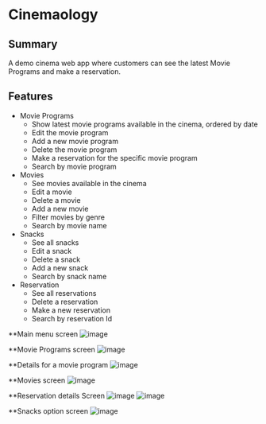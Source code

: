 # Cinemaology

## Summary

A demo cinema web app where customers can see the latest Movie Programs and make a reservation. 

## Features

* Movie Programs
  * Show latest movie programs available in the cinema, ordered by date
  * Edit the movie program
  * Add a new movie program
  * Delete the movie program 
  * Make a reservation for the specific movie program
  * Search by movie program
* Movies
  * See movies available in the cinema
  * Edit a movie
  * Delete a movie
  * Add a new movie
  * Filter movies by genre
  * Search by movie name
* Snacks
  * See all snacks
  * Edit a snack
  * Delete a snack
  * Add a new snack
  * Search by snack name
* Reservation
  * See all reservations
  * Delete a reservation
  * Make a new reservation
  * Search by reservation Id
  
**Main menu screen
![image](https://user-images.githubusercontent.com/72023107/183642561-3435c81e-c283-4781-8bf5-8d579d72c97f.png)

**Movie Programs screen
 ![image](https://user-images.githubusercontent.com/72023107/183642639-c8d0ff6d-15fc-4793-8c67-21c3697b8511.png)

**Details for a movie program 
![image](https://user-images.githubusercontent.com/72023107/183642675-34739962-15aa-4254-93c6-3df6af2785c8.png)

**Movies screen
![image](https://user-images.githubusercontent.com/72023107/183642219-14106c06-d383-4105-8bc3-25eaddf3f3af.png)

**Reservation details Screen
![image](https://user-images.githubusercontent.com/72023107/183642372-c78160cb-0a39-4c7e-b02a-a77bbeb7a273.png)
![image](https://user-images.githubusercontent.com/72023107/183642433-9ce6554b-bcbc-4dda-b891-47fb90ffbb77.png)

**Snacks option screen
![image](https://user-images.githubusercontent.com/72023107/183642493-a396a70f-ce88-4108-bfae-3c9a2da0792f.png)

